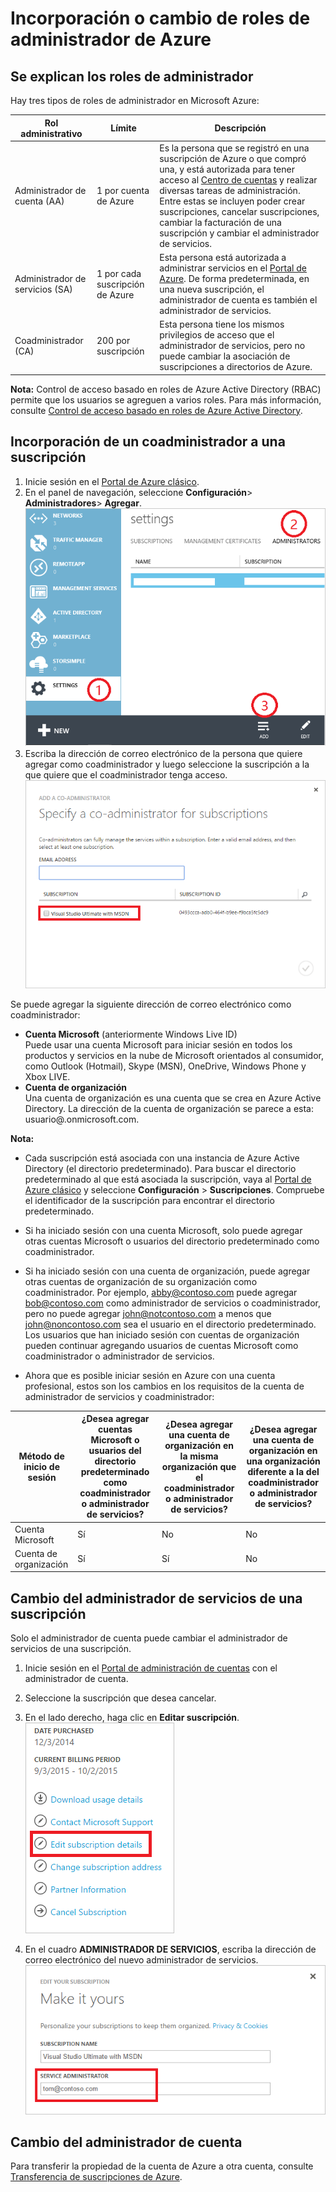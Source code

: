 <properties
	pageTitle="Incorporación o cambio de roles de administrador de Azure | Microsoft Azure"
	description="Se describe cómo agregar o cambiar el coadministrador, el administrador de servicios y el administrador de cuenta de Azure."
	services="billing"
	documentationCenter=""
	authors="genlin"
	manager="msmbaldwin"
	editor="meerak"
	/>

<tags
	ms.service="billing"
	ms.workload="na"
	ms.tgt_pltfrm="na"
	ms.devlang="na"
	ms.topic="article"
	ms.date="01/05/2016"
	ms.author="genli"/>

# Incorporación o cambio de roles de administrador de Azure

## Se explican los roles de administrador

Hay tres tipos de roles de administrador en Microsoft Azure:

| Rol administrativo | Límite | Descripción
| ------------- | ------------- |---------------|
|Administrador de cuenta (AA) | 1 por cuenta de Azure |Es la persona que se registró en una suscripción de Azure o que compró una, y está autorizada para tener acceso al [Centro de cuentas](https://account.windowsazure.com/Home/Index) y realizar diversas tareas de administración. Entre estas se incluyen poder crear suscripciones, cancelar suscripciones, cambiar la facturación de una suscripción y cambiar el administrador de servicios.
| Administrador de servicios (SA) | 1 por cada suscripción de Azure |Esta persona está autorizada a administrar servicios en el [Portal de Azure](https://manage.windowsazure.com/). De forma predeterminada, en una nueva suscripción, el administrador de cuenta es también el administrador de servicios.|
|Coadministrador (CA)|200 por suscripción|Esta persona tiene los mismos privilegios de acceso que el administrador de servicios, pero no puede cambiar la asociación de suscripciones a directorios de Azure.|

**Nota:** Control de acceso basado en roles de Azure Active Directory (RBAC) permite que los usuarios se agreguen a varios roles. Para más información, consulte [Control de acceso basado en roles de Azure Active Directory](./active-directory/role-based-access-control-configure.md).
## Incorporación de un coadministrador a una suscripción
1. Inicie sesión en el [Portal de Azure clásico](https://manage.windowsazure.com/).
2. En el panel de navegación, seleccione **Configuración**> **Administradores**> **Agregar**. </br>![addcodmin](./media/billing-add-change-azure-subscription-administrator/addcoadmin.png)
3. Escriba la dirección de correo electrónico de la persona que quiere agregar como coadministrador y luego seleccione la suscripción a la que quiere que el coadministrador tenga acceso.</br> ![addcoadmin2](./media/billing-add-change-azure-subscription-administrator/addcoadmin2.png)</br>

Se puede agregar la siguiente dirección de correo electrónico como coadministrador:

* **Cuenta Microsoft** (anteriormente Windows Live ID) </br> Puede usar una cuenta Microsoft para iniciar sesión en todos los productos y servicios en la nube de Microsoft orientados al consumidor, como Outlook (Hotmail), Skype (MSN), OneDrive, Windows Phone y Xbox LIVE.
* **Cuenta de organización**</br> Una cuenta de organización es una cuenta que se crea en Azure Active Directory. La dirección de la cuenta de organización se parece a esta: usuario@<your domain>.onmicrosoft.com.

**Nota:**

 * Cada suscripción está asociada con una instancia de Azure Active Directory (el directorio predeterminado). Para buscar el directorio predeterminado al que está asociada la suscripción, vaya al [Portal de Azure clásico](https://manage.windowsazure.com/) y seleccione **Configuración** > **Suscripciones**. Compruebe el identificador de la suscripción para encontrar el directorio predeterminado.

 * Si ha iniciado sesión con una cuenta Microsoft, solo puede agregar otras cuentas Microsoft o usuarios del directorio predeterminado como coadministrador.
 * Si ha iniciado sesión con una cuenta de organización, puede agregar otras cuentas de organización de su organización como coadministrador. Por ejemplo, abby@contoso.com puede agregar bob@contoso.com como administrador de servicios o coadministrador, pero no puede agregar john@notcontoso.com a menos que john@noncontoso.com sea el usuario en el directorio predeterminado. Los usuarios que han iniciado sesión con cuentas de organización pueden continuar agregando usuarios de cuentas Microsoft como coadministrador o administrador de servicios.
 * Ahora que es posible iniciar sesión en Azure con una cuenta profesional, estos son los cambios en los requisitos de la cuenta de administrador de servicios y coadministrador:

| Método de inicio de sesión| ¿Desea agregar cuentas Microsoft o usuarios del directorio predeterminado como coadministrador o administrador de servicios? |¿Desea agregar una cuenta de organización en la misma organización que el coadministrador o administrador de servicios? |¿Desea agregar una cuenta de organización en una organización diferente a la del coadministrador o administrador de servicios?
| ------------- | ------------- |---------------|---------------|
|Cuenta Microsoft |Sí|No|No|
|Cuenta de organización|Sí|Sí|No|

## Cambio del administrador de servicios de una suscripción
Solo el administrador de cuenta puede cambiar el administrador de servicios de una suscripción.

1. Inicie sesión en el [Portal de administración de cuentas](https://account.windowsazure.com/subscriptions) con el administrador de cuenta.
2. Seleccione la suscripción que desea cancelar.
3. En el lado derecho, haga clic en **Editar suscripción**. </br> ![editsub](./media/billing-add-change-azure-subscription-administrator/editsub.png)

4. En el cuadro **ADMINISTRADOR DE SERVICIOS**, escriba la dirección de correo electrónico del nuevo administrador de servicios. ![changeSA](./media/billing-add-change-azure-subscription-administrator/changeSA.png)

## Cambio del administrador de cuenta

Para transferir la propiedad de la cuenta de Azure a otra cuenta, consulte [Transferencia de suscripciones de Azure](billing-subscription-transfer.md).

<!---HONumber=AcomDC_0121_2016-->